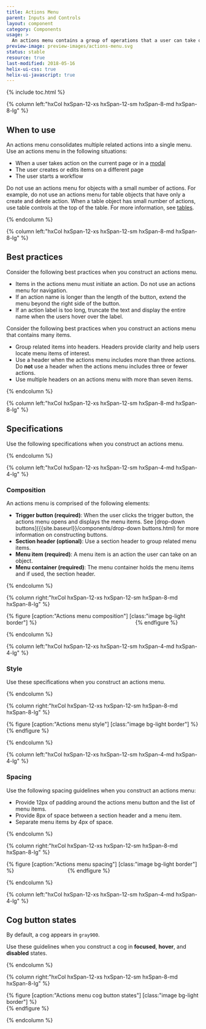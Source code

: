 ```yaml
---
title: Actions Menu
parent: Inputs and Controls
layout: component
category: Components
usage: >
  An actions menu contains a group of operations that a user can take on an object on the current page. Items appear in an actions menu when a user clicks a button.
preview-image: preview-images/actions-menu.svg
status: stable
resource: true
last-modified: 2018-05-16
helix-ui-css: true
helix-ui-javascript: true
---
```


{% include toc.html %}

<section class="static-section" markdown="1">

<div class="hxRow"  markdown="1">

{% column left:"hxCol hxSpan-12-xs hxSpan-12-sm hxSpan-8-md hxSpan-8-lg" %}

## When to use

An actions menu consolidates multiple related actions into a single menu. Use an actions menu in the following situations:

  - When a user takes action on the current page or in a [modal]({{site.baseurl}}/components/modals.html)
  - The user creates or edits items on a different page
  - The user starts a workflow

Do not use an actions menu for objects with a small number of actions. For example, do not use an actions menu for table objects that have only a create and delete action. When a table object has small number of actions, use table controls at the top of the table. For more information, see [tables]({{site.baseurl}}/components/tables.html).

{% endcolumn %}

</div>

</section>

<section class="static-section" markdown="1">

<div class="hxRow"  markdown="1">

{% column left:"hxCol hxSpan-12-xs hxSpan-12-sm hxSpan-8-md hxSpan-8-lg" %}

## Best practices

Consider the following best practices when you construct an actions menu.

- Items in the actions menu must initiate an action. Do not use an actions menu for navigation.
- If an action name is longer than the length of the button, extend the menu beyond the right side of the button.
- If an action label is too long, truncate the text and display the entire name when the users hover over the label.

Consider the following best practices when you construct an actions menu that contains many items.

- Group related items into headers. Headers provide clarity and help users locate menu items of interest.
- Use a header when the actions menu includes more than three actions. Do **not** use a header when the actions menu includes three or fewer actions.
- Use multiple headers on an actions menu with more than seven items.

{% endcolumn %}

</div>

</section>

<section class="static-section" markdown="1">

<div class="hxRow"  markdown="1">

{% column left:"hxCol hxSpan-12-xs hxSpan-12-sm hxSpan-8-md hxSpan-8-lg" %}

## Specifications

Use the following specifications when you construct an actions menu.

{% endcolumn %}

</div>

</section>

<section class="static-section" markdown="1">

<div class="hxRow"  markdown="1">

{% column left:"hxCol hxSpan-12-xs hxSpan-12-sm hxSpan-4-md hxSpan-4-lg" %}

### Composition

An actions menu is comprised of the following elements:

- **Trigger button (required)**: When the user clicks the trigger button, the actions menu opens and displays the menu items. See [drop-down buttons]({{site.baseurl}}/components/drop-down buttons.html) for more information on constructing buttons.
- **Section header (optional)**: Use a section header to group related menu items.
- **Menu item (required)**: A menu item is an action the user can take on an object.
- **Menu container (required)**: The menu container holds the menu items and if used, the section header.

{% endcolumn %}

{% column right:"hxCol hxSpan-12-xs hxSpan-12-sm hxSpan-8-md hxSpan-8-lg" %}

{% figure [caption:"Actions menu composition"] [class:"image bg-light border"] %}
<embed src="{{site.url}}/assets/images/components/inputs-and-controls/actions-menu/actions-menu-composition.png" width="249"/>
{% endfigure %}

{% endcolumn %}

</div>

</section>

<section class="static-section" markdown="1">

<div class="hxRow"  markdown="1">

{% column left:"hxCol hxSpan-12-xs hxSpan-12-sm hxSpan-4-md hxSpan-4-lg" %}

### Style

Use these specifications when you construct an actions menu.

{% endcolumn %}

{% column right:"hxCol hxSpan-12-xs hxSpan-12-sm hxSpan-8-md hxSpan-8-lg" %}

{% figure [caption:"Actions menu style"] [class:"image bg-light border"] %}
<embed src="{{site.url}}/assets/images/components/inputs-and-controls/actions-menu/actions-menu-menu-specifications.png" width="541"/>
{% endfigure %}

{% endcolumn %}

</div>

</section>

<section class="static-section" markdown="1">

<div class="hxRow"  markdown="1">

{% column left:"hxCol hxSpan-12-xs hxSpan-12-sm hxSpan-4-md hxSpan-4-lg" %}

### Spacing

Use the following spacing guidelines when you construct an actions menu:

- Provide 12px of padding around the actions menu button and the list of menu items.
- Provide 8px of space between a section header and a menu item.
- Separate menu items by 4px of space.


{% endcolumn %}

{% column right:"hxCol hxSpan-12-xs hxSpan-12-sm hxSpan-8-md hxSpan-8-lg" %}

{% figure [caption:"Actions menu spacing"] [class:"image bg-light border"] %}
<embed src="{{site.url}}/assets/images/components/inputs-and-controls/actions-menu/actions-menu-spacing.png" width="132"/>
{% endfigure %}

{% endcolumn %}

</div>

</section>

<section class="static-section" markdown="1">

<div class="hxRow"  markdown="1">

{% column left:"hxCol hxSpan-12-xs hxSpan-12-sm hxSpan-4-md hxSpan-4-lg" %}

## Cog button states

By default, a cog appears in `gray900`.

Use these guidelines when you construct a cog in **focused**, **hover**, and **disabled** states.

{% endcolumn %}

{% column right:"hxCol hxSpan-12-xs hxSpan-12-sm hxSpan-8-md hxSpan-8-lg" %}

{% figure [caption:"Actions menu cog button states"] [class:"image bg-light border"] %}
<embed src="{{site.url}}/assets/images/components/inputs-and-controls/actions-menu/actions-menu-states-cog.png" width="560"/>
{% endfigure %}

{% endcolumn %}

</div>

</section>
